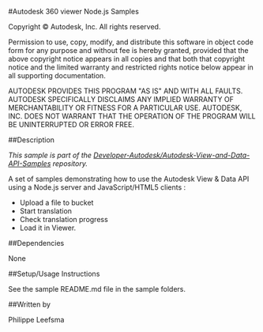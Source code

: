 #Autodesk 360 viewer Node.js Samples

Copyright &#169; Autodesk, Inc. All rights reserved.

Permission to use, copy, modify, and distribute this software in object code form for any purpose and without fee is hereby granted, provided that the above copyright notice appears in all copies and that both that copyright notice and the limited warranty and restricted rights notice below appear in all supporting documentation.

AUTODESK PROVIDES THIS PROGRAM "AS IS" AND WITH ALL FAULTS. AUTODESK SPECIFICALLY DISCLAIMS ANY IMPLIED WARRANTY OF MERCHANTABILITY OR FITNESS FOR A PARTICULAR USE. AUTODESK, INC. DOES NOT WARRANT THAT THE OPERATION OF THE PROGRAM WILL BE UNINTERRUPTED OR ERROR FREE.

##Description

*This sample is part of the [Developer-Autodesk/Autodesk-View-and-Data-API-Samples](https://github.com/Developer-Autodesk/autodesk-view-and-data-api-samples) repository.*

A set of samples demonstrating how to use the Autodesk View & Data API using a Node.js server and JavaScript/HTML5 clients :

* Upload a file to bucket
* Start translation
* Check translation progress
* Load it in Viewer. 

##Dependencies

None

##Setup/Usage Instructions

See the sample README.md file in the sample folders.

##Written by 

Philippe Leefsma

